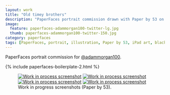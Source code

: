 ```yaml
---
layout: work
title: "Old timey brothers"
description: "PaperFaces portrait commission drawn with Paper by 53 on an iPad."
image: 
  feature: paperfaces-adammorgan100-twitter-lg.jpg
  thumb: paperfaces-adammorgan100-twitter-150.jpg
category: paperfaces
tags: [PaperFaces, portrait, illustration, Paper by 53, iPad art, black and white]
---
```


PaperFaces portrait commission for [@adammorgan100](http://twitter.com/adammorgan100).

{% include paperfaces-boilerplate-2.html %}

<figure class="half">
	<a href="{{ site.url }}/images/paperfaces-adammorgan100-process-1-lg.jpg"><img src="{{ site.url }}/images/paperfaces-adammorgan100-process-1-600.jpg" alt="Work in process screenshot"></a>
	<a href="{{ site.url }}/images/paperfaces-adammorgan100-process-2-lg.jpg"><img src="{{ site.url }}/images/paperfaces-adammorgan100-process-2-600.jpg" alt="Work in process screenshot"></a>
	<a href="{{ site.url }}/images/paperfaces-adammorgan100-process-3-lg.jpg"><img src="{{ site.url }}/images/paperfaces-adammorgan100-process-3-600.jpg" alt="Work in process screenshot"></a>
	<a href="{{ site.url }}/images/paperfaces-adammorgan100-process-4-lg.jpg"><img src="{{ site.url }}/images/paperfaces-adammorgan100-process-4-600.jpg" alt="Work in process screenshot"></a>
	<figcaption>Work in progress screenshots (Paper by 53).</figcaption>
</figure>